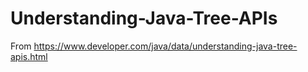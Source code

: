 # Understanding-Java-Tree-APIs
From https://www.developer.com/java/data/understanding-java-tree-apis.html
